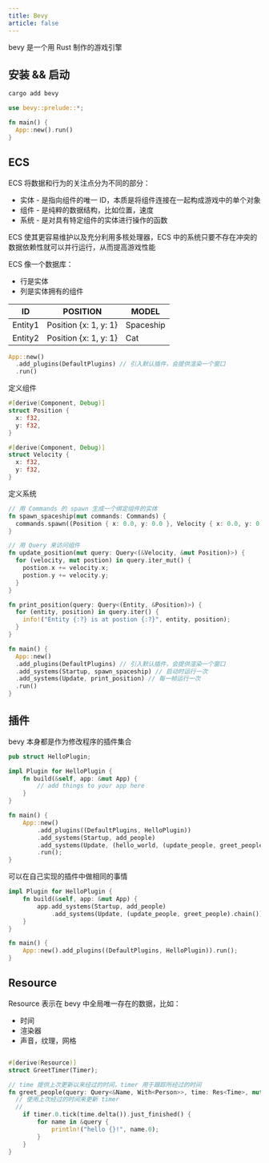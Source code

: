 ```yaml
---
title: Bevy
article: false
---
```


bevy 是一个用 Rust 制作的游戏引擎

## 安装 && 启动

```sh
cargo add bevy
```

```rust
use bevy::prelude::*;

fn main() {
  App::new().run()
}
```

## ECS

ECS 将数据和行为的关注点分为不同的部分：

+ 实体 - 是指向组件的唯一 ID，本质是将组件连接在一起构成游戏中的单个对象
+ 组件 - 是纯粹的数据结构，比如位置，速度
+ 系统 - 是对具有特定组件的实体进行操作的函数

ECS 使其更容易维护以及充分利用多核处理器，ECS 中的系统只要不存在冲突的数据依赖性就可以并行运行，从而提高游戏性能

ECS 像一个数据库：

+ 行是实体
+ 列是实体拥有的组件

| ID      | POSITION              | MODEL     |
| ------- | --------------------- | --------- |
| Entity1 | Position {x: 1, y: 1} | Spaceship |
| Entity2 | Position {x: 1, y: 1} | Cat       |

```rust
App::new()
  .add_plugins(DefaultPlugins) // 引入默认插件，会提供渲染一个窗口
  .run()
```

定义组件

```rust
#[derive(Component, Debug)]
struct Position {
  x: f32,
  y: f32,
}

#[derive(Component, Debug)]
struct Velocity {
  x: f32,
  y: f32,
}
```

定义系统

```rust
// 用 Commands 的 spawn 生成一个绑定组件的实体
fn spawn_spaceship(mut commands: Commands) {
  commands.spawn((Position { x: 0.0, y: 0.0 }, Velocity { x: 0.0, y: 0.0 }));
}

// 用 Query 来访问组件
fn update_position(mut query: Query<(&Velocity, &mut Position)>) {
  for (velocity, mut postion) in query.iter_mut() {
    postion.x += velocity.x;
    postion.y += velocity.y;
  }
}

fn print_position(query: Query<(Entity, &Position)>) {
  for (entity, position) in query.iter() {
    info!("Entity {:?} is at postion {:?}", entity, position);
  }
}

fn main() {
  App::new()
  .add_plugins(DefaultPlugins) // 引入默认插件，会提供渲染一个窗口
  .add_systems(Startup, spawn_spaceship) // 启动时运行一次
  .add_systems(Update, print_position) // 每一帧运行一次
  .run()
}
```

## 插件

bevy 本身都是作为修改程序的插件集合

```rust
pub struct HelloPlugin;

impl Plugin for HelloPlugin {
    fn build(&self, app: &mut App) {
        // add things to your app here
    }
}

fn main() {
    App::new()
        .add_plugins((DefaultPlugins, HelloPlugin))
        .add_systems(Startup, add_people)
        .add_systems(Update, (hello_world, (update_people, greet_people).chain()))
        .run();
}
````

可以在自己实现的插件中做相同的事情

```rust
impl Plugin for HelloPlugin {
    fn build(&self, app: &mut App) {
        app.add_systems(Startup, add_people)
            .add_systems(Update, (update_people, greet_people).chain());
    }
}

fn main() {
    App::new().add_plugins((DefaultPlugins, HelloPlugin)).run();
}
```

## Resource

Resource 表示在 bevy 中全局唯一存在的数据，比如：

+ 时间
+ 渲染器
+ 声音，纹理，网格

```rust

#[derive(Resource)]
struct GreetTimer(Timer);

// time 提供上次更新以来经过的时间，timer 用于跟踪所经过的时间
fn greet_people(query: Query<&Name, With<Person>>, time: Res<Time>, mut timer: ResMut<GreetTimer>) {
  // 使用上次经过的时间来更新 timer
  // 
    if timer.0.tick(time.delta()).just_finished() {
        for name in &query {
            println!("hello {}!", name.0);
        }
    }
}
```
